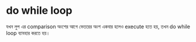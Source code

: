 # do while loop

যখন লুপ এর comparison অংশের আগে ভেতরের অংশ একবার হলেও execute হতে হয়, তখন do while loop ব্যাবহার করতে হয়।
